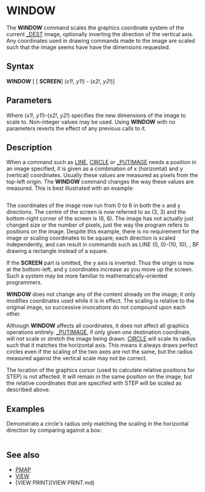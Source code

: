 # WINDOW

The **WINDOW** command scales the graphics coordinate system of the current [_DEST](_DEST.md) image, optionally inverting the direction of the vertical axis. Any coordinates used in drawing commands made to the image are scaled such that the image seems have have the dimensions requested.

  

## Syntax

**WINDOW** [ [ **SCREEN**] (*x1!*, *y1!*) - (*x2!*, *y2!*)]
  

## Parameters

Where (*x1!*, *y1!*)-(*x2!*, *y2!*) specifies the new dimensions of the image to scale to. Non-integer values may be used.
Using **WINDOW** with no parameters reverts the effect of any previous calls to it.

  

## Description

When a command such as [LINE](LINE.md), [CIRCLE](CIRCLE.md) or [_PUTIMAGE](_PUTIMAGE.md) needs a position in an image specified, it is given as a combination of x (horizontal) and y (vertical) coordinates. Usually these values are measured as pixels from the top-left origin. The **WINDOW** command changes the way these values are measured. This is best illustrated with an example:

``` [SCREEN](SCREEN.md) [_NEWIMAGE](_NEWIMAGE.md)(600, 600, 32) '600 pixels in x and y directions and displayed on screen WINDOW [SCREEN](SCREEN.md) (0, 0)-(6, 6)  
```

The coordinates of the image now run from 0 to 6 in both the x and y directions. The centre of the screen is now referred to as (3, 3) and the bottom-right corner of the screen is (6, 6). The image has not actually just changed size or the number of pixels, just the way the program refers to positions on the image. Despite this example, there is no requirement for the image or scaling coordinates to be square; each direction is scaled independently, and can result in commands such as LINE (0, 0)-(10, 10), , BF drawing a rectangle instead of a square.

If the **SCREEN** part is omitted, the y axis is inverted. Thus the origin is now at the bottom-left, and y coordinates increase as you move up the screen. Such a system may be more familiar to mathematically-oriented programmers.

**WINDOW** does not change any of the content already on the image; it only modifies coordinates used while it is in effect. The scaling is relative to the original image, so successive invocations do not compound upon each other.

Although **WINDOW** affects all coordinates, it does not affect all graphics operations entirely. [_PUTIMAGE](_PUTIMAGE.md), if only given one destination coordinate, will not scale or stretch the image being drawn. [CIRCLE](CIRCLE.md) will scale its radius such that it matches the horizontal axis. This means it always draws perfect circles even if the scaling of the two axes are not the same, but the radius measured against the vertical scale may not be correct.

The location of the graphics cursor (used to calculate relative positions for STEP) is not affected. It will remain in the same position on the image, but the relative coordinates that are specified with STEP will be scaled as described above.

  

## Examples

Demonstrate a circle's radius only matching the scaling in the horizontal direction by comparing against a box:

``` [SCREEN](SCREEN.md) [_NEWIMAGE](_NEWIMAGE.md)(640, 480, 32) 'Not a square image WINDOW [SCREEN](SCREEN.md) (0, 0)-(10, 10) 'SCREEN keeps the axis direction the same [LINE](LINE.md) (4, 4)-(6, 6), [_RGB32](_RGB32.md)(255, 0, 0), BF 'Red square centred on (5, 5); will be stretched into a rectangle [CIRCLE](CIRCLE.md) (5, 5), 1, [_RGB32](_RGB32.md)(0, 255, 0) 'Green circle at (5, 5) with radius 1  
```

  

## See also

* [PMAP](PMAP.md)
* [VIEW](VIEW.md)
* [VIEW PRINT](VIEW PRINT.md)

  
